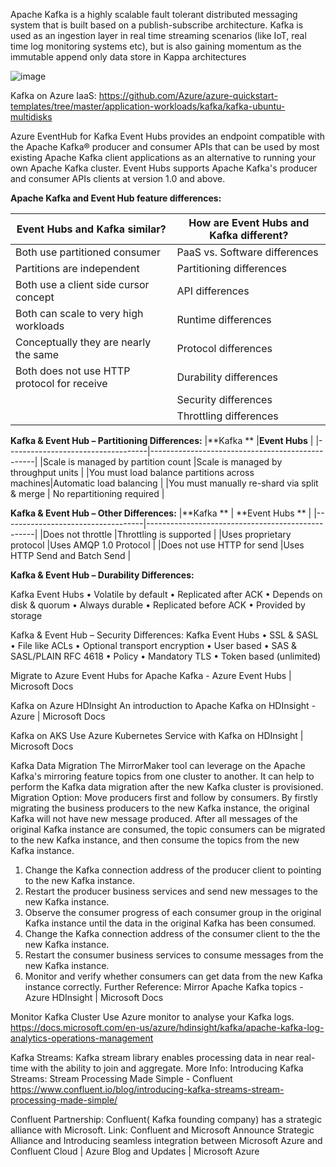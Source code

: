 
Apache Kafka  is a highly scalable fault tolerant distributed messaging system that is built based on a publish-subscribe architecture. Kafka is used as an ingestion layer in real time streaming scenarios (like IoT, real time log monitoring systems etc), but is also gaining momentum as the immutable append only data store in Kappa architectures

![image](https://user-images.githubusercontent.com/70247096/126110828-a2450b95-217b-40d7-8400-95ed667140d7.png)

Kafka on Azure IaaS:
https://github.com/Azure/azure-quickstart-templates/tree/master/application-workloads/kafka/kafka-ubuntu-multidisks

Azure EventHub for Kafka
Event Hubs provides an endpoint compatible with the Apache Kafka® producer and consumer APIs that can be used by most existing Apache Kafka client applications as an alternative to running your own Apache Kafka cluster. Event Hubs supports Apache Kafka's producer and consumer APIs clients at version 1.0 and above.

**Apache Kafka and Event Hub feature differences:**

|**Event Hubs and Kafka similar?** |**How are Event Hubs and Kafka different?**|
|-------------------------------|----------------------------------------
| Both use partitioned consumer | PaaS vs. Software differences         |
|Partitions are independent       |Partitioning differences	        |
|Both use a client side cursor concept |API differences                 |
|Both can scale to very high workloads	|Runtime differences            |
|Conceptually they are nearly the same	|Protocol differences
|Both does not use HTTP protocol for receive  |Durability differences	|
|                                           |  Security differences     |
|					      |Throttling differences   |

**Kafka & Event Hub – Partitioning Differences:**
|**Kafka	     **                    |**Event Hubs**                            |
|-----------------------------------|-------------------------------------------------|
|Scale is managed by partition count |Scale is managed by throughput units            |
|You must load balance partitions across machines|Automatic load balancing            |
|You must manually re-shard via split & merge	| No repartitioning required	      |
	

**Kafka & Event Hub – Other Differences:**
|**Kafka **	                            | **Event Hubs **                           |
|-----------------------------------|--------------------------------------------------|
|Does not throttle                  |Throttling is supported                            |
|Uses proprietary protocol          |Uses AMQP 1.0 Protocol                             |
|Does not use HTTP for send	    |Uses HTTP Send and Batch Send                      |

**Kafka & Event Hub – Durability Differences:**

Kafka	Event Hubs
•	Volatile by default
•	Replicated after ACK
•	Depends on disk & quorum	•	Always durable
•	Replicated before ACK
•	Provided by storage

Kafka & Event Hub – Security Differences:
Kafka	Event Hubs
•	SSL & SASL
•	File like ACLs
•	Optional transport encryption
•	User based	•	SAS & SASL/PLAIN RFC 4618
•	Policy
•	Mandatory TLS
•	Token based (unlimited)

Migrate to Azure Event Hubs for Apache Kafka - Azure Event Hubs | Microsoft Docs

Kafka on Azure HDInsight
An introduction to Apache Kafka on HDInsight - Azure | Microsoft Docs

Kafka on AKS
Use Azure Kubernetes Service with Kafka on HDInsight | Microsoft Docs

Kafka Data Migration
The MirrorMaker tool can leverage on the Apache Kafka's mirroring feature topics from one cluster to another. It can help to perform the Kafka data migration after the new Kafka cluster is provisioned. 
Migration Option: Move producers first and follow by consumers.
By firstly migrating the business producers to the new Kafka instance, the original Kafka will not have new message produced. After all messages of the original Kafka instance are consumed, the topic consumers can be migrated to the new Kafka instance, and then consume the topics from the new Kafka instance.
1.	Change the Kafka connection address of the producer client to pointing to the new Kafka instance. 
2.	Restart the producer business services and send new messages to the new Kafka instance. 
3.	Observe the consumer progress of each consumer group in the original Kafka instance until the data in the original Kafka has been consumed.
4.	Change the Kafka connection address of the consumer client to the the new Kafka instance. 
5.	Restart the consumer business services to consume messages from the new Kafka instance. 
6.	Monitor and verify whether consumers can get data from the new Kafka instance correctly.
Further Reference: Mirror Apache Kafka topics - Azure HDInsight | Microsoft Docs

Monitor Kafka Cluster
Use Azure monitor to analyse your Kafka logs.
https://docs.microsoft.com/en-us/azure/hdinsight/kafka/apache-kafka-log-analytics-operations-management

Kafka Streams: 
Kafka stream library enables processing data in near real-time with the ability to join and aggregate. 
More Info: Introducing Kafka Streams: Stream Processing Made Simple - Confluent
	https://www.confluent.io/blog/introducing-kafka-streams-stream-processing-made-simple/

Confluent Partnership:
Confluent( Kafka founding company) has a strategic alliance with Microsoft.
Link: Confluent and Microsoft Announce Strategic Alliance and Introducing seamless integration between Microsoft Azure and Confluent Cloud | Azure Blog and Updates | Microsoft Azure




